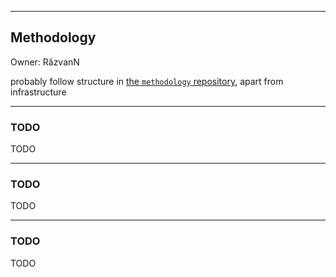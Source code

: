 ---

## Methodology

Owner: RăzvanN

probably follow structure in [the `methodology` repository](https://github.com/open-education-hub/methodology/), apart from infrastructure

----

### TODO

TODO

----

### TODO

TODO

----

### TODO

TODO
